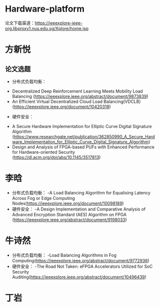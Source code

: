 # Hardware-platform
论文下载渠道：https://ieeexplore-ieee-org.libproxy1.nus.edu.sg/Xplore/home.jsp
# 方新悦
## 论文选题
+ 分布式负载均衡：
- Decentralized Deep Reinforcement Learning Meets Mobility Load Balancing (https://ieeexplore.ieee.org/abstract/document/9873839)
- An Efficient Virtual Decentralized Cloud Load Balancing(VDCLB) (https://ieeexplore.ieee.org/document/10420318)
+ 硬件安全：
- A Secure Hardware Implementation for Elliptic Curve Digital Signature Algorithm (https://www.researchgate.net/publication/362850990_A_Secure_Hardware_Implementation_for_Elliptic_Curve_Digital_Signature_Algorithm)
- Design and Analysis of FPGA-based PUFs with Enhanced Performance for Hardware-oriented Security (https://dl.acm.org/doi/abs/10.1145/3517813)

# 李晗
+ 分布式负载均衡：
-A Load Balancing Algorithm for Equalising Latency Across Fog or Edge Computing Nodes(https://ieeexplore.ieee.org/document/10098189)
+ 硬件安全：
-A Design Implementation and Comparative Analysis of Advanced Encryption Standard (AES) Algorithm on FPGA (https://ieeexplore.ieee.org/abstract/document/9198033)
# 牛诗然
+ 分布式负载均衡：
-Load Balancing Algorithms in Fog Computing(https://ieeexplore.ieee.org/abstract/document/9772936)
+ 硬件安全：
-The Road Not Taken: eFPGA Accelerators Utilized for SoC Security Auditing(https://ieeexplore.ieee.org/abstract/document/10496439)
# 丁岩
